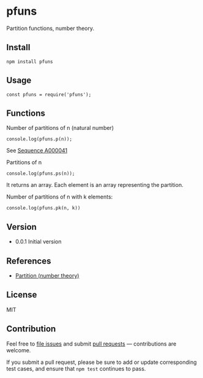 # pfuns

Partition functions, number theory.

## Install

```
npm install pfuns
```

## Usage

```
const pfuns = require('pfuns');
```

## Functions

Number of partitions of n (natural number)

```
console.log(pfuns.p(n));
```

See [Sequence A000041](https://oeis.org/A000041)

Partitions of n

```
console.log(pfuns.ps(n));
```

It returns an array. Each element is an array representing
the partition.

Number of partitions of n with k elements:

```
console.log(pfuns.pk(n, k))
```

## Version

- 0.0.1 Initial version

## References

- [Partition (number theory)](https://en.wikipedia.org/wiki/Partition_(number_theory))

## License

MIT

## Contribution

Feel free to [file issues](https://github.com/ajlopez/pfuns) and submit
[pull requests](https://github.com/ajlopez/pfuns/pulls) — contributions are
welcome.

If you submit a pull request, please be sure to add or update corresponding
test cases, and ensure that `npm test` continues to pass.

